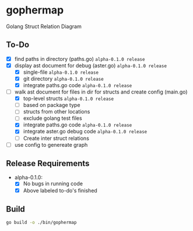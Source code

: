 # gophermap
Golang Struct Relation Diagram

## To-Do

- [x] find paths in directory (paths.go)  `alpha-0.1.0 release`
- [x] display ast document for debug (aster.go)  `alpha-0.1.0 release`
    - [x] single-file  `alpha-0.1.0 release`
    - [x] git directory  `alpha-0.1.0 release`
    - [x] integrate paths.go code  `alpha-0.1.0 release`
- [ ] walk ast document for files in dir for structs and create config (main.go)
    - [x] top-level structs `alpha-0.1.0 release`
    - [ ] based on package type
    - [ ] structs from other locations
    - [ ] exclude golang test files
    - [x] integrate paths.go code  `alpha-0.1.0 release`
    - [x] integrate aster.go debug code  `alpha-0.1.0 release`
    - [ ] Create inter struct relations
- [ ] use config to genereate graph

## Release Requirements

- alpha-0.1.0:
    - [x] No bugs in running code
    - [x] Above labeled to-do's finished

## Build

```bash
go build -o ./bin/gophermap
```
